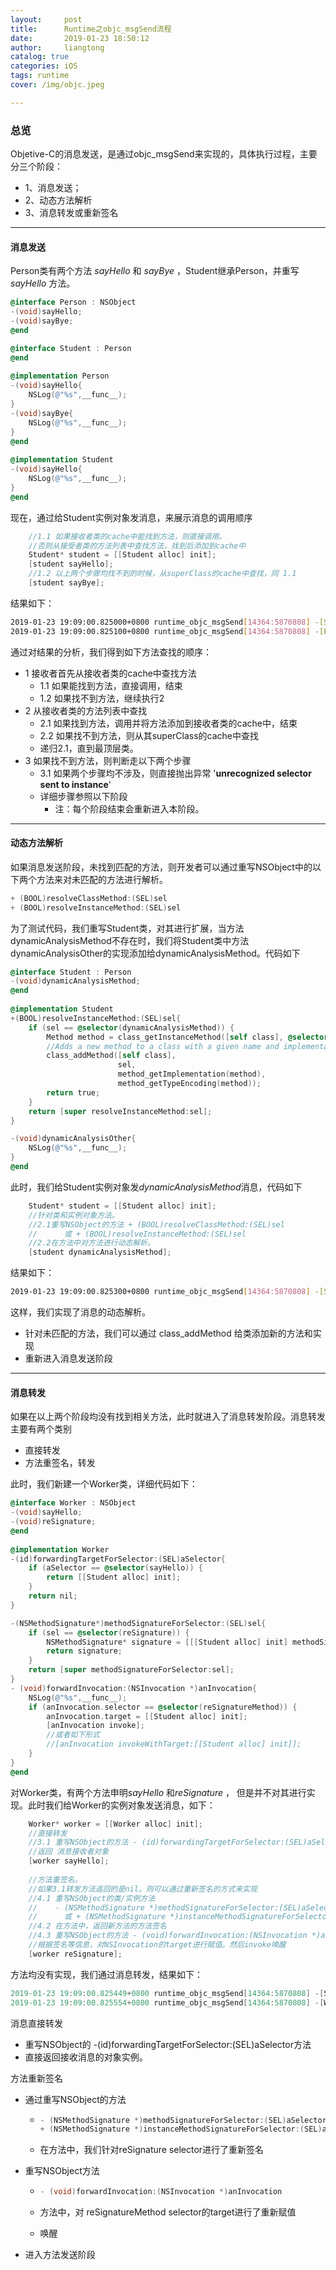 ```yaml
---
layout:     post
title:      Runtime之objc_msgSend流程
date:       2019-01-23 18:50:12
author:     liangtong
catalog: true
categories: iOS
tags: runtime
cover: /img/objc.jpeg

---
```



### 总览

Objetive-C的消息发送，是通过objc_msgSend来实现的，具体执行过程，主要分三个阶段：

+ 1、消息发送；
+ 2、动态方法解析
+ 3、消息转发或重新签名



 <!-- more -->



----



#### 消息发送

Person类有两个方法 *sayHello* 和 *sayBye* ，Student继承Person，并重写 *sayHello* 方法。

```objective-c
@interface Person : NSObject
-(void)sayHello;
-(void)sayBye;
@end

@interface Student : Person
@end
    
@implementation Person
-(void)sayHello{
    NSLog(@"%s",__func__);
}
-(void)sayBye{
    NSLog(@"%s",__func__);
}
@end
    
@implementation Student
-(void)sayHello{
    NSLog(@"%s",__func__);
}
@end
```

现在，通过给Student实例对象发消息，来展示消息的调用顺序

```objective-c
    //1.1 如果接收者类的cache中能找到方法，则直接调用。
	//否则从接受者类的方法列表中查找方法，找到后添加到cache中
    Student* student = [[Student alloc] init];
    [student sayHello];
    //1.2 以上两个步骤均找不到的时候，从superClass的cache中查找，同 1.1
    [student sayBye];
```

结果如下：

```bash
2019-01-23 19:09:00.825000+0800 runtime_objc_msgSend[14364:5870808] -[Student sayHello]
2019-01-23 19:09:00.825100+0800 runtime_objc_msgSend[14364:5870808] -[Person sayBye]
```

通过对结果的分析，我们得到如下方法查找的顺序：

+ 1 接收者首先从接收者类的cache中查找方法
  + 1.1 如果能找到方法，直接调用，结束
  + 1.2 如果找不到方法，继续执行2
+ 2 从接收者类的方法列表中查找
  + 2.1 如果找到方法，调用并将方法添加到接收者类的cache中，结束
  + 2.2 如果找不到方法，则从其superClass的cache中查找
  + 递归2.1，直到最顶层类。
+ 3 如果找不到方法，则判断走以下两个步骤
  + 3.1 如果两个步骤均不涉及，则直接抛出异常 '**unrecognized selector sent to instance**'
  + 详细步骤参照以下阶段
    + 注：每个阶段结束会重新进入本阶段。



------

#### 动态方法解析

如果消息发送阶段，未找到匹配的方法，则开发者可以通过重写NSObject中的以下两个方法来对未匹配的方法进行解析。

```objective-c
+ (BOOL)resolveClassMethod:(SEL)sel
+ (BOOL)resolveInstanceMethod:(SEL)sel
```

为了测试代码，我们重写Student类，对其进行扩展，当方法dynamicAnalysisMethod不存在时，我们将Student类中方法dynamicAnalysisOther的实现添加给dynamicAnalysisMethod。代码如下

```objective-c
@interface Student : Person
-(void)dynamicAnalysisMethod;
@end
    
@implementation Student
+(BOOL)resolveInstanceMethod:(SEL)sel{
    if (sel == @selector(dynamicAnalysisMethod)) {
        Method method = class_getInstanceMethod([self class], @selector(dynamicAnalysisOther));
        //Adds a new method to a class with a given name and implementation.
        class_addMethod([self class],
                        sel,
                        method_getImplementation(method),
                        method_getTypeEncoding(method));
        return true;
    }
    return [super resolveInstanceMethod:sel];
}

-(void)dynamicAnalysisOther{
    NSLog(@"%s",__func__);
}
@end
```

此时，我们给Student实例对象发*dynamicAnalysisMethod*消息，代码如下

```objective-c
    Student* student = [[Student alloc] init];
    //针对类和实例对象方法。
    //2.1重写NSObject的方法 + (BOOL)resolveClassMethod:(SEL)sel 
	//  	或 + (BOOL)resolveInstanceMethod:(SEL)sel
    //2.2在方法中对方法进行动态解析。
    [student dynamicAnalysisMethod];
```

结果如下：

```bash
2019-01-23 19:09:00.825300+0800 runtime_objc_msgSend[14364:5870808] -[Student dynamicAnalysisOther]
```

这样，我们实现了消息的动态解析。

+ 针对未匹配的方法，我们可以通过 class_addMethod 给类添加新的方法和实现
+ 重新进入消息发送阶段



----

#### 消息转发

如果在以上两个阶段均没有找到相关方法，此时就进入了消息转发阶段。消息转发主要有两个类别

+ 直接转发
+ 方法重签名，转发

此时，我们新建一个Worker类，详细代码如下：

```objective-c
@interface Worker : NSObject
-(void)sayHello;
-(void)reSignature;
@end
    
@implementation Worker
-(id)forwardingTargetForSelector:(SEL)aSelector{
    if (aSelector == @selector(sayHello)) {
        return [[Student alloc] init];
    }
    return nil;
}

-(NSMethodSignature*)methodSignatureForSelector:(SEL)sel{
    if (sel == @selector(reSignature)) {
        NSMethodSignature* signature = [[[Student alloc] init] methodSignatureForSelector:@selector(reSignatureMethod)];
        return signature;
    }
    return [super methodSignatureForSelector:sel];
}
- (void)forwardInvocation:(NSInvocation *)anInvocation{
    NSLog(@"%s",__func__);
    if (anInvocation.selector == @selector(reSignatureMethod)) {
        anInvocation.target = [[Student alloc] init];
        [anInvocation invoke];
        //或者如下形式
        //[anInvocation invokeWithTarget:[[Student alloc] init]];
    }
}
@end
```

对Worker类，有两个方法申明*sayHello* 和*reSignature* ， 但是并不对其进行实现。此时我们给Worker的实例对象发送消息，如下：

```objective-c
    Worker* worker = [[Worker alloc] init];
    //直接转发
    //3.1 重写NSObject的方法 - (id)forwardingTargetForSelector:(SEL)aSelector
    //返回 消息接收者对象
    [worker sayHello];
    
    //方法重签名。
    //如果3.1转发方法返回的是nil。则可以通过重新签名的方式来实现
    //4.1 重写NSObject的类/实例方法 
	//	  - (NSMethodSignature *)methodSignatureForSelector:(SEL)aSelector
	//  	或 + (NSMethodSignature *)instanceMethodSignatureForSelector:(SEL)aSelector
    //4.2 在方法中，返回新方法的方法签名
    //4.3 重写NSObject的方法 - (void)forwardInvocation:(NSInvocation *)anInvocation
    //根据签名等信息，对NSInvocation的target进行赋值。然后invoke唤醒
    [worker reSignature];
```

方法均没有实现，我们通过消息转发，结果如下：

```objective-c
2019-01-23 19:09:00.825449+0800 runtime_objc_msgSend[14364:5870808] -[Student sayHello]
2019-01-23 19:09:00.825554+0800 runtime_objc_msgSend[14364:5870808] -[Worker forwardInvocation:]
```



消息直接转发

+ 重写NSObject的 -(id)forwardingTargetForSelector:(SEL)aSelector方法
+ 直接返回接收消息的对象实例。



方法重新签名

+ 通过重写NSObject的方法

  + ```objective-c
    - (NSMethodSignature *)methodSignatureForSelector:(SEL)aSelector 
    + (NSMethodSignature *)instanceMethodSignatureForSelector:(SEL)aSelector 
    ```

  + 在方法中，我们针对reSignature selector进行了重新签名

+ 重写NSObject方法

  + ```objective-c
    - (void)forwardInvocation:(NSInvocation *)anInvocation 
    ```

  + 方法中，对 reSignatureMethod selector的target进行了重新赋值

  + 唤醒

+ 进入方法发送阶段



